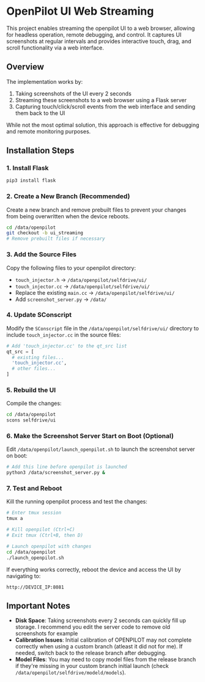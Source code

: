 # OpenPilot UI Web Streaming

This project enables streaming the openpilot UI to a web browser, allowing for headless operation, remote debugging, and control. It captures UI screenshots at regular intervals and provides interactive touch, drag, and scroll functionality via a web interface.

## Overview

The implementation works by:
1. Taking screenshots of the UI every 2 seconds
2. Streaming these screenshots to a web browser using a Flask server
3. Capturing touch/click/scroll events from the web interface and sending them back to the UI

While not the most optimal solution, this approach is effective for debugging and remote monitoring purposes.

## Installation Steps

### 1. Install Flask

```bash
pip3 install flask
```

### 2. Create a New Branch (Recommended)

Create a new branch and remove prebuilt files to prevent your changes from being overwritten when the device reboots.

```bash
cd /data/openpilot
git checkout -b ui_streaming
# Remove prebuilt files if necessary
```

### 3. Add the Source Files

Copy the following files to your openpilot directory:
- `touch_injector.h` → `/data/openpilot/selfdrive/ui/`
- `touch_injector.cc` → `/data/openpilot/selfdrive/ui/`
- Replace the existing `main.cc` → `/data/openpilot/selfdrive/ui/`
- Add `screenshot_server.py` → `/data/`

### 4. Update SConscript

Modify the `SConscript` file in the `/data/openpilot/selfdrive/ui/` directory to include `touch_injector.cc` in the source files:

```python
# Add 'touch_injector.cc' to the qt_src list
qt_src = [
  # existing files...
  'touch_injector.cc',
  # other files...
]
```

### 5. Rebuild the UI

Compile the changes:

```bash
cd /data/openpilot
scons selfdrive/ui
```

### 6. Make the Screenshot Server Start on Boot (Optional)

Edit `/data/openpilot/launch_openpilot.sh` to launch the screenshot server on boot:

```bash
# Add this line before openpilot is launched
python3 /data/screenshot_server.py &
```

### 7. Test and Reboot

Kill the running openpilot process and test the changes:

```bash
# Enter tmux session
tmux a

# Kill openpilot (Ctrl+C)
# Exit tmux (Ctrl+B, then D)

# Launch openpilot with changes
cd /data/openpilot
./launch_openpilot.sh
```

If everything works correctly, reboot the device and access the UI by navigating to:
```
http://DEVICE_IP:8081
```

## Important Notes

- **Disk Space**: Taking screenshots every 2 seconds can quickly fill up storage. I recommend you edit the server code to remove old screenshots for example
- **Calibration Issues**: Initial calibration of OPENPILOT may not complete correctly when using a custom branch (atleast it did not for me). If needed, switch back to the release branch after debugging.
- **Model Files**: You may need to copy model files from the release branch if they're missing in your custom branch initial launch (check `/data/openpilot/selfdrive/modeld/models`).